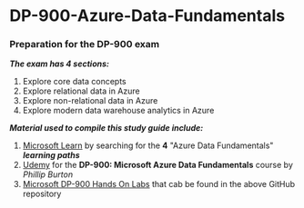 # DP-900-Azure-Data-Fundamentals

### **Preparation for the DP-900 exam**

**_The exam has 4 sections:_**
1. Explore core data concepts
2. Explore relational data in Azure
3. Explore non-relational data in Azure
4. Explore modern data warehouse analytics in Azure

**_Material used to compile this study guide include:_**
1. [Microsoft Learn](https://docs.microsoft.com/en-us/learn/browse/) by searching for the **4** "Azure Data Fundamentals" **_learning paths_**
2. [Udemy](https://www.udemy.com/course/dp-900-microsoft-azure-data-fundamentals-course/) for the **DP-900: Microsoft Azure Data Fundamentals** course by _Phillip Burton_
3. [Microsoft DP-900 Hands On Labs](https://github.com/antoniaandreou/DP-900T00A-Azure-Data-Fundamentals) that cab be found in the above GitHub repository
##
